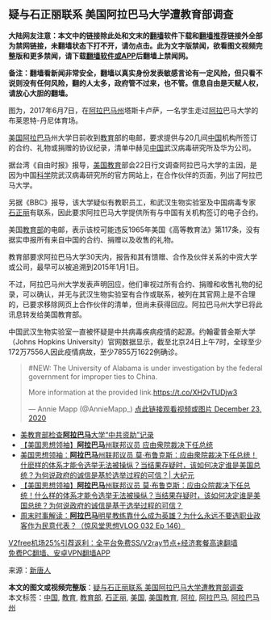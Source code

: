 <h2>疑与石正丽联系 美国阿拉巴马大学遭教育部调查</h2> <p class="notice"><b>大陆网友注意：本文中的链接除此处和文末的<a href="https://github.com/bannedbook/fanqiang" >翻墙</a>软件下载和<a href="https://github.com/killgcd/justmysocks/blob/master/README.md">翻墙推荐</a>链接外全部为禁网链接，未翻墙状态下打不开，请勿点击。此为文字版禁闻，欲看图文视频完整版和更多禁闻，请下载<a href="https://github.com/bannedbook/fanqiang">翻墙软件或APP</a>后翻墙上禁闻网。</p><p>备注：翻墙看新闻非常安全，翻墙以真实身份发表敏感言论有一定风险，但只看不说则没有任何风险，翻的人太多，政府管不过来，也不管。信息自由是天赋人权，请放心大胆的翻墙。</b></p>  <div class="entry"> <p>图为，2017年6月7日，在<a href="https://www.bannedbook.org/bnews/tag/%E9%98%BF%E6%8B%89%E5%B7%B4%E9%A9%AC%E5%B7%9E/" class="st_tag internal_tag" rel="tag" title="标签 阿拉巴马州 下的日志">阿拉巴马州</a>塔斯卡卢萨，一名学生走过<a href="https://www.bannedbook.org/bnews/tag/%E9%98%BF%E6%8B%89/" class="st_tag internal_tag" rel="tag" title="标签 阿拉 下的日志">阿拉</a>巴马大学的布莱恩特-丹尼体育场。</p> <p><a href="https://www.bannedbook.org/bnews/tag/%e7%be%8e%e5%9b%bd/" class="st_tag internal_tag" rel="tag" title="标签 美国 下的日志">美国</a><a href="https://www.bannedbook.org/bnews/tag/%E9%98%BF%E6%8B%89%E5%B7%B4%E9%A9%AC/" class="st_tag internal_tag" rel="tag" title="标签 阿拉巴马 下的日志">阿拉巴马</a>州大学日前收到<a href="https://www.bannedbook.org/bnews/tag/%e6%95%99%e8%82%b2/" class="st_tag internal_tag" rel="tag" title="标签 教育 下的日志">教育</a>部的电邮，要求提供与20几间<span class='wp_keywordlink_affiliate'><a href="https://www.bannedbook.org/" title="中国" target="_blank">中国</a></span>机构所签订的合约、礼物或捐赠的协议纪录，清单中赫见<a href="https://www.bannedbook.org/bnews/tag/%E4%B8%AD%E5%9B%BD/" class="st_tag internal_tag" rel="tag" title="标签 中国 下的日志">中国</a>武汉病毒研究所及华为公司。</p> <p>据台湾《自由时报》报导，<a href="https://www.bannedbook.org/bnews/tag/%E7%BE%8E%E5%9B%BD%E6%95%99%E8%82%B2/" class="st_tag internal_tag" rel="tag" title="标签 美国教育 下的日志">美国教育</a>部会22日行文调查阿拉巴马大学的主因，是因为中国<span class='wp_keywordlink'><a href="https://www.bannedbook.org/forum11/topic309.html" title="禁片：“科学”的棍子" target="_blank">科学</a></span>院武汉病毒研究所的官方网站上，在合作伙伴的页面，列出了阿拉巴马大学。</p> <p>另据《BBC》报导，该大学疑似有教职员工，和武汉生物实验室及中国病毒专家<a href="https://www.bannedbook.org/bnews/tag/%e7%9f%b3%e6%ad%a3%e4%b8%bd/" class="st_tag internal_tag" rel="tag" title="标签 石正丽 下的日志">石正丽</a>有联系，因此要求阿拉巴马大学提供所有与中国有关机构签订的电子合约。</p>  <p>美国<a href="https://www.bannedbook.org/bnews/tag/%E6%95%99%E8%82%B2%E9%83%A8/" class="st_tag internal_tag" rel="tag" title="标签 教育部 下的日志">教育部</a>的电邮，表示该校可能违反1965年美国《高等教育法》第117条，没有据实申报所有来自中国的合约、捐赠以及收售的礼物。</p> <p>教育部要求阿拉巴马大学30天内，报告和其有馈赠、合作及伙伴关系的中资大学或公司，最早可以被追溯到2015年1月1日。</p> <p>不过，阿拉巴马州大学发表声明回应，他们审视过所有合约、捐赠和收售礼物的纪录，可以确认，并无与武汉生物实验室有合作或联系，被列在其官网上是不合理的，已要求移除网页上合作伙伴的清单，但尚未获得回应。阿拉巴马州大学已将此讯息转发给美国教育部。</p> <p>中国武汉生物实验室一直被怀疑是中共病毒疾病疫情的起源。约翰霍普金斯大学（Johns Hopkins University）官网数据显示，截至北京24日上午7时，全球至少172万7556人因此疫情病故，至少7855万1622例确诊。</p>  <blockquote><p>#NEW: The University of Alabama is under investigation by the federal government for improper ties to China.</p> <p>More information at the provided link.<a href="https://t.co/XH2vTUDjw3">https://t.co/XH2vTUDjw3</a></p> <p>— Annie Mapp (@AnnieMapp_) <a href="https://twitter.com/AnnieMapp_/status/1341799192981893124?ref_src=twsrc%5Etfw">点此链接观看视频或图片 December 23, 2020</a></p> </blockquote> <ul class='op-related-articles' title='相关阅读'> <li><a href='https://www.bannedbook.org/bnews/cnnews/20201224/1454082.html' target='_blank'>美教育部检查<b>阿拉巴马</b>大学“中共资助”记录</a></li> <li><a href='https://www.bannedbook.org/bnews/taiwannews/20201222/1452767.html' target='_blank'>【美国思想领袖】<b>阿拉巴马</b>州联邦议员 应由衆院裁决下任总统</a></li> <li><a href='https://www.bannedbook.org/bnews/cbnews/20201221/1452307.html' target='_blank'>美国思想领袖：<b>阿拉巴马</b>州联邦议员 莫·布鲁克斯：应由衆院裁决下任总统！什麽样的体系才能令选举无法被操纵？当结果存疑时，该如何决定谁是美国总统？为何说政府的诚信是基於选举过程的可信？| 大纪元</a></li> <li><a href='https://www.bannedbook.org/bnews/bannedvideo/20201221/1451977.html' target='_blank'>【美国思想领袖】<b>阿拉巴马</b>州联邦议员 莫·布鲁克斯：应由众院裁决下任总统！什么样的体系才能令选举无法被操纵？当结果存疑时，该如何决定谁是美国总统？为何说政府的诚信是基于选举过程的可信？</a></li> <li><a href='https://www.bannedbook.org/bnews/bannedvideo/20201220/1451328.html' target='_blank'>周末时事解读：<b>阿拉巴马</b>明星教练靠什么成为英雄？为什么永远不要选职业政客作为民意代表？（惊风堂思想VLOG 032 Ep 146）</a></li> </ul> <p class="texttj"> <a href="https://www.bannedbook.org/forum23/topic22702.html" target="_blank">V2free机场25%引荐返利：全平台免费SS/V2ray节点+经济套餐高速翻墙</a><br/> <a href="https://github.com/bannedbook/fanqiang/wiki/%E7%A6%81%E9%97%BB%E7%BD%91%E5%AE%89%E5%8D%93%E7%BF%BB%E5%A2%99%E6%96%B0%E9%97%BBAPP" target="_blank">免费PC翻墙、安卓VPN翻墙APP</a></p><p> 来源：<span class='wp_keywordlink_affiliate'><a href="https://www.ntdtv.com/" title="新唐人">新唐人</a></span> </p> <a name='sharetosocial'></a>       <div><b>本文的图文或视频完整版</b>：<a href='https://www.bannedbook.org/bnews/cbnews/20201224/1454185.html'>疑与石正丽联系 美国阿拉巴马大学遭教育部调查</a></div>  </div><!--END ENTRY--> <div class="postfooter"> <div>本文标签：<a href="https://www.bannedbook.org/bnews/tag/%E4%B8%AD%E5%9B%BD/" rel="tag">中国</a>, <a href="https://www.bannedbook.org/bnews/tag/%e6%95%99%e8%82%b2/" rel="tag">教育</a>, <a href="https://www.bannedbook.org/bnews/tag/%E6%95%99%E8%82%B2%E9%83%A8/" rel="tag">教育部</a>, <a href="https://www.bannedbook.org/bnews/tag/%e7%9f%b3%e6%ad%a3%e4%b8%bd/" rel="tag">石正丽</a>, <a href="https://www.bannedbook.org/bnews/tag/%e7%be%8e%e5%9b%bd/" rel="tag">美国</a>, <a href="https://www.bannedbook.org/bnews/tag/%E7%BE%8E%E5%9B%BD%E6%95%99%E8%82%B2/" rel="tag">美国教育</a>, <a href="https://www.bannedbook.org/bnews/tag/%E9%98%BF%E6%8B%89/" rel="tag">阿拉</a>, <a href="https://www.bannedbook.org/bnews/tag/%E9%98%BF%E6%8B%89%E5%B7%B4%E9%A9%AC/" rel="tag">阿拉巴马</a>, <a href="https://www.bannedbook.org/bnews/tag/%E9%98%BF%E6%8B%89%E5%B7%B4%E9%A9%AC%E5%B7%9E/" rel="tag">阿拉巴马州</a></div>  </div><!--END POSTFOOTER--> 